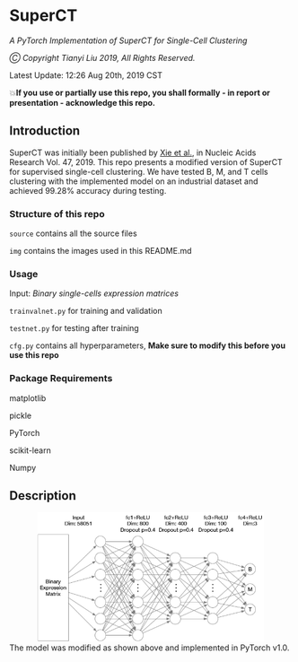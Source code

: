 # SuperCT
*A PyTorch Implementation of SuperCT for Single-Cell Clustering*

*Ⓒ Copyright Tianyi Liu 2019, All Rights Reserved.*

Latest Update: 12:26 Aug 20th, 2019 CST

💥**If you use or partially use this repo, you shall formally - in report or presentation - acknowledge this repo.**

## Introduction
SuperCT was initially been published by [Xie et al.](https://academic.oup.com/nar/article/47/8/e48/5364134), in Nucleic Acids Research Vol. 47, 2019. This repo presents a modified version of SuperCT for supervised single-cell clustering. We have tested B, M, and T cells clustering with the implemented model on an industrial dataset and achieved 99.28% accuracy during testing.

### Structure of this repo
`source` contains all the source files

`img`    contains the images used in this README.md

### Usage
Input: *Binary single-cells expression matrices*

`trainvalnet.py` for training and validation

`testnet.py` for testing after training

`cfg.py` contains all hyperparameters, **Make sure to modify this before you use this repo**

### Package Requirements
matplotlib

pickle

PyTorch

scikit-learn

Numpy

## Description
<div align="center"><img src="https://github.com/evanliuty/SuperCT/blob/master/img/net.png" width="80%"></div>
The model was modified as shown above and implemented in PyTorch v1.0.
<div align="center>
  <img src="https://github.com/evanliuty/SuperCT/blob/master/img/pr.png" width="45%>
  <img src="https://github.com/evanliuty/SuperCT/blob/master/img/tsne.png" width="45%>
</div>
With ~4k8 cells of three categories, this repo achieved **99.28% accuracy** and **0.9965 mAP** when testing.
